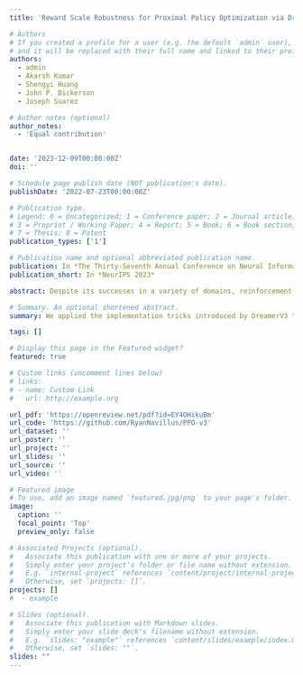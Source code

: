 ```yaml
---
title: 'Reward Scale Robustness for Proximal Policy Optimization via DreamerV3 Tricks'

# Authors
# If you created a profile for a user (e.g. the default `admin` user), write the username (folder name) here
# and it will be replaced with their full name and linked to their profile.
authors:
  - admin
  - Akarsh Kumar
  - Shengyi Huang
  - John P. Dickerson
  - Joseph Suarez

# Author notes (optional)
author_notes:
  - 'Equal contribution'


date: '2023-12-09T00:00:00Z'
doi: ''

# Schedule page publish date (NOT publication's date).
publishDate: '2022-07-23T00:00:00Z'

# Publication type.
# Legend: 0 = Uncategorized; 1 = Conference paper; 2 = Journal article;
# 3 = Preprint / Working Paper; 4 = Report; 5 = Book; 6 = Book section;
# 7 = Thesis; 8 = Patent
publication_types: ['1']

# Publication name and optional abbreviated publication name.
publication: In *The Thirty-Seventh Annual Conference on Neural Information Processing Systems*
publication_short: In *NeurIPS 2023*

abstract: Despite its successes in a variety of domains, reinforcement learning relies heavily on well-normalized and dense environmental rewards. DreamerV3, a recent model-based RL method, has achieved state-of-the-art results on a wide range of benchmarks using several implementation tricks to overcome these limitations with a single set of hyperparameters. Some of these tricks, such as percentile-based return scaling are introduced to normalize returns, while others are presented as solutions to specific issues faced by actor-critic algorithms. However, the impact of each of these tricks has not been examined in isolation outside of DreamerV3, which uses a much larger model and several other orthogonal improvements over prior work. We implement each trick applicable to actor-critic learning as an extension to Proximal Policy Optimization (PPO), a popular reinforcement learning baseline, and demonstrate that they do not transfer as general improvements to PPO. We present extensive ablation studies totaling over 10,000 A100 hours of compute on the Arcade Learning Environment and the Deepmind Control Suite. Though our experiments demonstrate that these tricks do not generally outperform PPO, we identify cases where they succeed and offer insight into the relationship between the implementation tricks. In particular, our method performs comparably to PPO on Atari games with reward clipping and significantly outperforms PPO without reward clipping.

# Summary. An optional shortened abstract.
summary: We applied the implementation tricks introduced by DreamerV3 to PPO, and identified cases where they help or harm reward robustness.

tags: []

# Display this page in the Featured widget?
featured: true

# Custom links (uncomment lines below)
# links:
# - name: Custom Link
#   url: http://example.org

url_pdf: 'https://openreview.net/pdf?id=EY4OHikuBm'
url_code: 'https://github.com/RyanNavillus/PPO-v3'
url_dataset: ''
url_poster: ''
url_project: ''
url_slides: ''
url_source: ''
url_video: ''

# Featured image
# To use, add an image named `featured.jpg/png` to your page's folder.
image:
  caption: ''
  focal_point: 'Top'
  preview_only: false

# Associated Projects (optional).
#   Associate this publication with one or more of your projects.
#   Simply enter your project's folder or file name without extension.
#   E.g. `internal-project` references `content/project/internal-project/index.md`.
#   Otherwise, set `projects: []`.
projects: []
#  - example

# Slides (optional).
#   Associate this publication with Markdown slides.
#   Simply enter your slide deck's filename without extension.
#   E.g. `slides: "example"` references `content/slides/example/index.md`.
#   Otherwise, set `slides: ""`.
slides: ""
---
```


